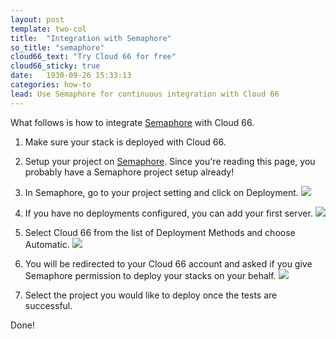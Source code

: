 ```yaml
---
layout: post
template: two-col
title:  "Integration with Semaphore"
so_title: "semaphore"
cloud66_text: "Try Cloud 66 for free"
cloud66_sticky: true
date:   1930-09-26 15:33:13
categories: how-to
lead: Use Semaphore for continuous integration with Cloud 66
---
```


What follows is how to integrate [Semaphore](https://semaphoreapp.com) with Cloud 66.

1. Make sure your stack is deployed with Cloud 66.
2. Setup your project on [Semaphore](https://semaphoreapp.com). Since you're reading this page, you probably have a Semaphore project setup already!
3. In Semaphore, go to your project setting and click on Deployment.
![](http://cdn.cloud66.com.s3.amazonaws.com/images/help/semaphore_project_settings.png)

4. If you have no deployments configured, you can add your first server.
![](http://cdn.cloud66.com.s3.amazonaws.com/images/help/semaphore_project_deployment.png)

5. Select Cloud 66 from the list of Deployment Methods and choose Automatic.
![](http://cdn.cloud66.com.s3.amazonaws.com/images/help/deployment_method.png)

6. You will be redirected to your Cloud 66 account and asked if you give Semaphore permission to deploy your stacks on your behalf.
![](http://cdn.cloud66.com.s3.amazonaws.com/images/help/oauth_access_rights.png)

7. Select the project you would like to deploy once the tests are successful.

Done!
